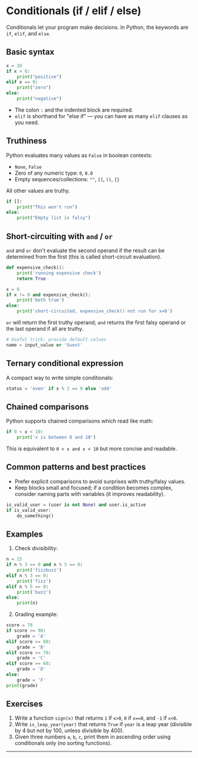 # Conditionals (if / elif / else)

Conditionals let your program make decisions. In Python, the keywords are `if`, `elif`, and `else`.

## Basic syntax

```python
x = 10
if x > 0:
    print("positive")
elif x == 0:
    print("zero")
else:
    print("negative")
```

- The colon `:` and the indented block are required.
- `elif` is shorthand for "else if" — you can have as many `elif` clauses as you need.

## Truthiness

Python evaluates many values as `False` in boolean contexts:

- `None`, `False`
- Zero of any numeric type: `0`, `0.0`
- Empty sequences/collections: `""`, `[]`, `()`, `{}`

All other values are truthy.

```python
if []:
    print("This won't run")
else:
    print("Empty list is falsy")
```

## Short-circuiting with `and` / `or`

`and` and `or` don't evaluate the second operand if the result can be determined from the first (this is called short-circuit evaluation).

```python
def expensive_check():
    print('running expensive check')
    return True

x = 0
if x != 0 and expensive_check():
    print('both true')
else:
    print('short-circuited, expensive_check() not run for x=0')
```

`or` will return the first truthy operand; `and` returns the first falsy operand or the last operand if all are truthy.

```python
# Useful trick: provide default values
name = input_value or 'Guest'
```

## Ternary conditional expression

A compact way to write simple conditionals:

```python
status = 'even' if x % 2 == 0 else 'odd'
```

## Chained comparisons

Python supports chained comparisons which read like math:

```python
if 0 < x < 10:
    print('x is between 0 and 10')
```

This is equivalent to `0 < x and x < 10` but more concise and readable.

## Common patterns and best practices

- Prefer explicit comparisons to avoid surprises with truthy/falsy values.
- Keep blocks small and focused; if a condition becomes complex, consider naming parts with variables (it improves readability).

```python
is_valid_user = (user is not None) and user.is_active
if is_valid_user:
    do_something()
```

## Examples

1. Check divisibility:

```python
n = 15
if n % 3 == 0 and n % 5 == 0:
    print('fizzbuzz')
elif n % 3 == 0:
    print('fizz')
elif n % 5 == 0:
    print('buzz')
else:
    print(n)
```

2. Grading example:

```python
score = 78
if score >= 90:
    grade = 'A'
elif score >= 80:
    grade = 'B'
elif score >= 70:
    grade = 'C'
elif score >= 60:
    grade = 'D'
else:
    grade = 'F'
print(grade)
```

## Exercises

1. Write a function `sign(x)` that returns `1` if `x>0`, `0` if `x==0`, and `-1` if `x<0`.
2. Write `is_leap_year(year)` that returns `True` if `year` is a leap year (divisible by 4 but not by 100, unless divisible by 400).
3. Given three numbers `a`, `b`, `c`, print them in ascending order using conditionals only (no sorting functions).

---

